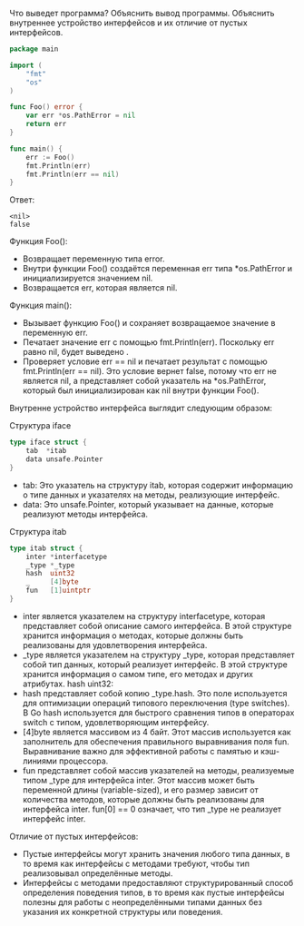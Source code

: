 Что выведет программа? Объяснить вывод программы. Объяснить внутреннее устройство интерфейсов и их отличие от пустых интерфейсов.

```go
package main

import (
	"fmt"
	"os"
)

func Foo() error {
	var err *os.PathError = nil
	return err
}

func main() {
	err := Foo()
	fmt.Println(err)
	fmt.Println(err == nil)
}
```

Ответ:
```
<nil>
false
```

Функция Foo():
- Возвращает переменную типа error.
- Внутри функции Foo() создаётся переменная err типа *os.PathError и инициализируется значением nil.
- Возвращается err, которая является nil.

Функция main():
- Вызывает функцию Foo() и сохраняет возвращаемое значение в переменную err.
- Печатает значение err с помощью fmt.Println(err). Поскольку err равно nil, будет выведено <nil>.
- Проверяет условие err == nil и печатает результат с помощью fmt.Println(err == nil). Это условие вернет false, потому что err не является nil, а представляет собой указатель на *os.PathError, который был инициализирован как nil внутри функции Foo().

Внутренне устройство интерфейса выглядит следующим образом:

Структура iface
```go
type iface struct {
    tab  *itab          
    data unsafe.Pointer
}
```

- tab: Это указатель на структуру itab, которая содержит информацию о типе данных и указателях на методы, реализующие интерфейс.
- data: Это unsafe.Pointer, который указывает на данные, которые реализуют методы интерфейса.

Структура itab
```go
type itab struct {
    inter *interfacetype
    _type *_type         
    hash  uint32        
    _     [4]byte        
    fun   [1]uintptr
}
```

- inter является указателем на структуру interfacetype, которая представляет собой описание самого интерфейса. В этой структуре хранится информация о методах, которые должны быть реализованы для удовлетворения интерфейса.
- _type является указателем на структуру _type, которая представляет собой тип данных, который реализует интерфейс. В этой структуре хранится информация о самом типе, его методах и других атрибутах.
hash uint32:
- hash представляет собой копию _type.hash. Это поле используется для оптимизации операций типового переключения (type switches). В Go hash используется для быстрого сравнения типов в операторах switch с типом, удовлетворяющим интерфейсу.
- [4]byte является массивом из 4 байт. Этот массив используется как заполнитель для обеспечения правильного выравнивания поля fun. Выравнивание важно для эффективной работы с памятью и кэш-линиями процессора.
- fun представляет собой массив указателей на методы, реализуемые типом _type для интерфейса inter. Этот массив может быть переменной длины (variable-sized), и его размер зависит от количества методов, которые должны быть реализованы для интерфейса inter. fun[0] == 0 означает, что тип _type не реализует интерфейс inter.

Отличие от пустых интерфейсов:
- Пустые интерфейсы могут хранить значения любого типа данных, в то время как интерфейсы с методами требуют, чтобы тип реализовывал определённые методы.
- Интерфейсы с методами предоставляют структурированный способ определения поведения типов, в то время как пустые интерфейсы полезны для работы с неопределёнными типами данных без указания их конкретной структуры или поведения.
